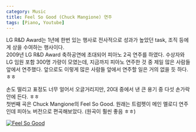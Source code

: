 ```yaml
---
category: Music
title: Feel So Good (Chuck Mangione) 연주
tags: [Piano, Youtube]
---
```

LG R&D Award는 1년에 한번 있는 행사로 전사적으로 성과가 높았던 task, 조직 등에게 상을 수여하는 행사이다.  
2009년 LG R&D Award 축하공연에 초대되어 피아노 2곡 연주를 하였다.
수상자와 LG 임원 포함 300명 가량이 모였는데, 지금까지 피아노 연주한 것 중 제일 많은 사람들 앞에서 연주했다. 앞으로도 이렇게 많은 사람들 앞에서 연주할 일은 거의 없을 듯 하다. ㅎㅎ  

손도 떨리고 표정도 너무 얼어서 오글거리지만, 20대 중에서 낸 큰 용기 중 다섯 손가락 안에 든다. ㅎㅎ     
첫번째 곡은 Chuck Mangione의 Feel So Good. 원래는 트럼펫이 메인 멜로디 연주인데 피아노 버전으로 편곡해보았다. (원곡이 훨씬 좋음 ㅎㅎ)  

[![Feel So Good](http://img.youtube.com/vi/zkQnlYRVxSI/0.jpg)](http://www.youtube.com/watch?v=zkQnlYRVxSI "Feel So Good")